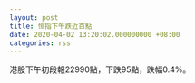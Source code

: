 ```yaml
---
layout: post
title: 恒指下午跌近百點
date: 2020-04-02 13:20:02.000000000 +08:00
categories: rss
---
```


港股下午初段報22990點，下跌95點，跌幅0.4%。

